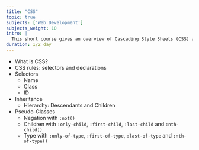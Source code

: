 ```yaml
---
title: "CSS"
topic: true
subjects: ['Web Development']
subjects_weight: 10
intro: |
  This short course gives an overview of Cascading Style Sheets (CSS) and is important background for our Web Development and Web Scraping courses.
duration: 1/2 day
---
```


- What is CSS?
- CSS rules: selectors and declarations
- Selectors
	- Name
	- Class
	- ID
- Inheritance
	- Hierarchy: Descendants and Children
- Pseudo-Classes
	- Negation with `:not()`
	- Children with `:only-child`, `:first-child`, `:last-child` and `:nth-child()`
	- Type with `:only-of-type`, `:first-of-type`, `:last-of-type` and `:nth-of-type()`